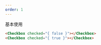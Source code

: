 ```yaml
---
order: 1
---
```


基本使用

```html
<Checkbox checked="{ false }"></Checkbox>
<Checkbox checked="{ true }"></Checkbox>
```
